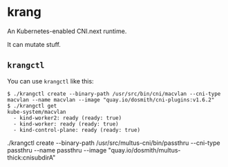 # krang

An Kubernetes-enabled CNI.next runtime.

It can mutate stuff.

## `krangctl`

You can use `krangctl` like this:

```
$ ./krangctl create --binary-path /usr/src/bin/cni/macvlan --cni-type macvlan --name macvlan --image "quay.io/dosmith/cni-plugins:v1.6.2"
$ ./krangctl get 
kube-system/macvlan
  - kind-worker2: ready (ready: true)
  - kind-worker: ready (ready: true)
  - kind-control-plane: ready (ready: true)
```

./krangctl create --binary-path /usr/src/multus-cni/bin/passthru --cni-type passthru --name passthru --image "quay.io/dosmith/multus-thick:cnisubdirA"